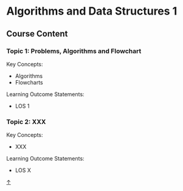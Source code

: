 # Algorithms and Data Structures 1

## Course Content

### Topic 1: Problems, Algorithms and Flowchart

Key Concepts:

- Algorithms
- Flowcharts

Learning Outcome Statements:

- LOS 1

### Topic 2: XXX

Key Concepts:

- XXX

Learning Outcome Statements:

- LOS X

<a class="top-link hide" href="#top">↑</a>
<a name="top"></a>
<link href="../../static/styles.css" rel="stylesheet"></link> 